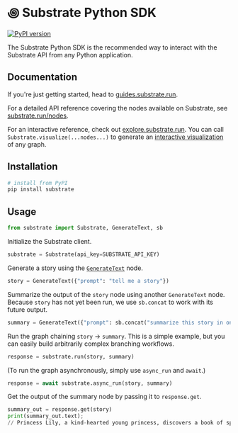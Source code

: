 # ꩜ Substrate Python SDK

[![PyPI version](https://img.shields.io/pypi/v/substrate.svg)](https://pypi.org/project/substrate/)

The Substrate Python SDK is the recommended way to interact with the Substrate API from any Python application.

## Documentation

If you're just getting started, head to [guides.substrate.run](https://guides.substrate.run/).

For a detailed API reference covering the nodes available on Substrate, see [substrate.run/nodes](https://www.substrate.run/nodes).

For an interactive reference, check out [explore.substrate.run](https://explore.substrate.run/). You can call `Substrate.visualize(...nodes...)` to generate an [interactive visualization](https://explore.substrate.run/s/eNqNUstOwzAQ_BXLyjGVaEEFcgNKy0uiakEcULUyyZKaOnawN4UQ5d-xmwpVohLc1rOe2fGsG65Nho4nzw2XGU82xz5cwvC9nPeGPN4AHp-gRisIH_CTPCps7kkNL60pSvJ9QqVYgUwwR8bWvI05uKWpVAamorIiyJV5EUrVPCFbYRvvDBzA7al-Gn307v49sOEAUTQ_h8nsbHoF91O4HkURgGe-VlRZPIRZf_x4MC7fePunmUW8Ze0k8Usm5pm0mJJcY5hPdRl8OrJS573U6FQEo5Kw6FQ6AQhiulIq5muhAqEqCmHlFzJaStfFxaRmRiNzqAl1ignjIaAdhW09gN7N8exodHLBt3pBul20P3nuubfPNlmRou8ZK3OpIYQO-z-AKcGRSFf737TCerP9bklpis4Z6xFBZHnw5aPFLN8E60upJUmhYLvOtv0GiZraBQ) of any graph.

## Installation

```sh
# install from PyPI
pip install substrate
```

## Usage

```python
from substrate import Substrate, GenerateText, sb
```

Initialize the Substrate client.

```python
substrate = Substrate(api_key=SUBSTRATE_API_KEY)
```

Generate a story using the [`GenerateText`](https://www.substrate.run/nodes#GenerateText) node.

```python
story = GenerateText({"prompt": "tell me a story"})
```

Summarize the output of the `story` node using another `GenerateText` node. Because `story` has not yet been run, we use `sb.concat` to work with its future output.

```python
summary = GenerateText({"prompt": sb.concat("summarize this story in one sentence: ", story.future.text)})
```

Run the graph chaining `story` → `summary`. This is a simple example, but you can easily build arbitrarily complex branching workflows.

```python
response = substrate.run(story, summary)
```

(To run the graph asynchronously, simply use `async_run` and `await`.)

```python
response = await substrate.async_run(story, summary)
```

Get the output of the summary node by passing it to `response.get`.

```python
summary_out = response.get(story)
print(summary_out.text);
// Princess Lily, a kind-hearted young princess, discovers a book of spells and uses it to grant her family and kingdom happiness.
```
